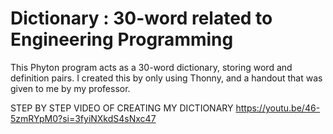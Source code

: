 # Dictionary : 30-word related to Engineering Programming
This Phyton program acts as a 30-word dictionary, storing word and definition pairs. I created this by only using Thonny, and a handout that was given to me by my professor.

STEP BY STEP VIDEO OF CREATING MY DICTIONARY
https://youtu.be/46-5zmRYpM0?si=3fyiNXkdS4sNxc47
